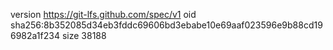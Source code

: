 version https://git-lfs.github.com/spec/v1
oid sha256:8b352085d34eb3fddc69606bd3ebabe10e69aaf023596e9b88cd196982a1f234
size 38188
